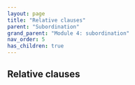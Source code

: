 ```yaml
---
layout: page
title: "Relative clauses"
parent: "Subordination"
grand_parent: "Module 4: subordination"
nav_order: 5
has_children: true
---
```



## Relative clauses